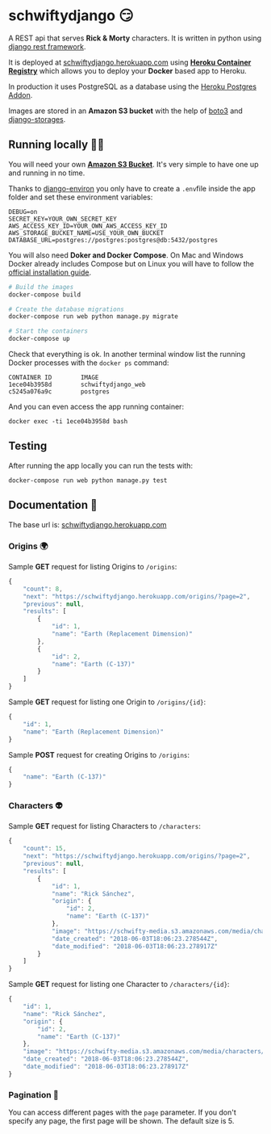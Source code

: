 # schwiftydjango 😏

A REST api that serves **Rick & Morty** characters. It is written in python using [django rest framework](http://www.django-rest-framework.org).

It is deployed at [schwiftydjango.herokuapp.com](https://schwiftydjango.herokuapp.com) using **[Heroku Container Registry](https://devcenter.heroku.com/articles/container-registry-and-runtime)** which allows you to deploy your **Docker** based app to Heroku.

In production it uses PostgreSQL as a database using the [Heroku Postgres Addon](https://www.heroku.com/postgres).

Images are stored in an **Amazon S3 bucket** with the help of [boto3](https://github.com/boto/boto3) and [django-storages](https://github.com/jschneier/django-storages).

## Running locally 👨‍💻

You will need your own **[Amazon S3 Bucket](https://aws.amazon.com/s3)**. It's very simple to have one up and running in no time.

Thanks to [django-environ](https://github.com/joke2k/django-environ) you only have to create a `.env`file inside the app folder and set these environment variables:

```
DEBUG=on
SECRET_KEY=YOUR_OWN_SECRET_KEY
AWS_ACCESS_KEY_ID=YOUR_OWN_AWS_ACCESS_KEY_ID
AWS_STORAGE_BUCKET_NAME=USE_YOUR_OWN_BUCKET
DATABASE_URL=postgres://postgres:postgres@db:5432/postgres
```

You will also need **Doker and Docker Compose**. On Mac and Windows Docker already includes Compose but on Linux you will have to follow the [official installation guide](https://docs.docker.com/compose/install).


```bash
# Build the images
docker-compose build

# Create the database migrations
docker-compose run web python manage.py migrate

# Start the containers
docker-compose up
```

Check that everything is ok. In another terminal window list the running Docker processes with the `docker ps` command:

```
CONTAINER ID        IMAGE             
1ece04b3958d        schwiftydjango_web
c5245a076a9c        postgres          
```

And you can even access the app running container:

```
docker exec -ti 1ece04b3958d bash
```

## Testing

After running the app locally you can run the tests with:

```
docker-compose run web python manage.py test
```

## Documentation 📃

The base url is: [schwiftydjango.herokuapp.com](schwiftydjango.herokuapp.com)

### Origins 🌍

Sample **GET** request for listing Origins to `/origins`:

```js
{
    "count": 8,
    "next": "https://schwiftydjango.herokuapp.com/origins/?page=2",
    "previous": null,
    "results": [
        {
            "id": 1,
            "name": "Earth (Replacement Dimension)"
        },
        {
            "id": 2,
            "name": "Earth (C-137)"
        }
    ]
}
```

Sample **GET** request for listing one Origin to `/origins/{id}`:

```js
{
    "id": 1,
    "name": "Earth (Replacement Dimension)"
}
```

Sample **POST** request for creating Origins to `/origins`:

```js
{
    "name": "Earth (C-137)"
}
```

### Characters 👽

Sample **GET** request for listing Characters to `/characters`:

```js
{
    "count": 15,
    "next": "https://schwiftydjango.herokuapp.com/origins/?page=2",
    "previous": null,
    "results": [
        {
            "id": 1,
            "name": "Rick Sánchez",
            "origin": {
                "id": 2,
                "name": "Earth (C-137)"
            },
            "image": "https://schwifty-media.s3.amazonaws.com/media/characters/rick-sanchez",
            "date_created": "2018-06-03T18:06:23.278544Z",
            "date_modified": "2018-06-03T18:06:23.278917Z"
        }
    ]
}
```

Sample **GET** request for listing one Character to `/characters/{id}`:

```js
{
    "id": 1,
    "name": "Rick Sánchez",
    "origin": {
        "id": 2,
        "name": "Earth (C-137)"
    },
    "image": "https://schwifty-media.s3.amazonaws.com/media/characters/rick-sanchez",
    "date_created": "2018-06-03T18:06:23.278544Z",
    "date_modified": "2018-06-03T18:06:23.278917Z"
}
```

### Pagination 📄

You can access different pages with the `page` parameter. If you don't specify any page, the first page will be shown. The default size is 5.
